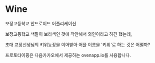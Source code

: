 # Wine
보정고등학교 안드로이드 어플리케이션

보정고등학교 색깔이 보라색인 것에 착안해서 와인이라고 하긴 했는데, 

초대 교장선생님의 키위농장을 이어받아 어플 이름을 '키위'로 하는 것은 어떨까?

프로토타이핑은 다음카카오에서 제공하는 ovenapp.io를 사용합니다.
